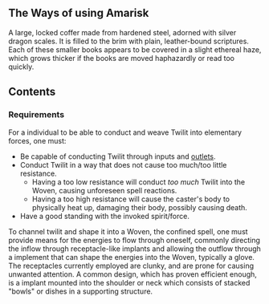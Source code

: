 ---
---

## The Ways of using Amarisk

A large, locked coffer made from hardened steel, adorned with silver dragon scales.
It is filled to the brim with plain, leather-bound scriptures.
Each of these smaller books appears to be covered in a slight ethereal haze, which grows thicker if the books are moved haphazardly or read too quickly.

## Contents

### Requirements

For a individual to be able to conduct and weave Twilit into elementary forces, one must:

* Be capable of conducting Twilit through inputs and [outlets](Spellcasting%20Glove.md). 
* Conduct Twilit in a way that does not cause too much/too little resistance.
  * Having a too low resistance will conduct *too much* Twilit into the Woven, causing unforeseen spell reactions.
  * Having a too high resistance will cause the caster's body to physically heat up, damaging their body, possibly causing death. 
* Have a good standing with the invoked spirit/force.

To channel twilit and shape it into a Woven, the confined spell, one must provide means for the energies to flow through oneself, commonly directing the inflow through receptacle-like implants and allowing the outflow through a implement that can shape the energies into the Woven, typically a glove. 
The receptacles currently employed are clunky, and are prone for causing unwanted attention. 
A common design, which has proven efficient enough, is a implant mounted into the shoulder or neck which consists of stacked "bowls" or dishes in a supporting structure. 

